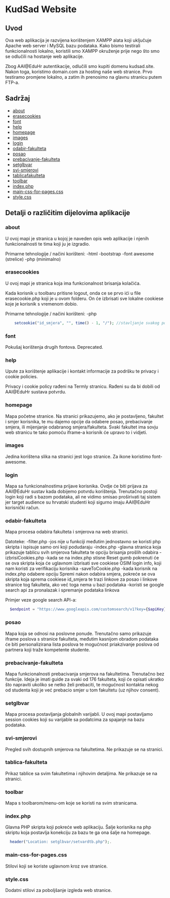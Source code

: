 # KudSad Website

## Uvod

Ova web aplikacija je razvijena korištenjem XAMPP alata koji uključuje Apache web server i MySQL bazu podataka. Kako bismo testirali funkcionalnosti lokalno, koristili smo XAMPP okruženje prije nego što smo se odlučili na hostanje web aplikacije.

Zbog AAI@EduHr autentikacije, odlučili smo kupiti domenu kudsad.site. Nakon toga, koristimo domain.com za hosting naše web stranice. Prvo testiramo promjene lokalno, a zatim ih prenosimo na glavnu stranicu putem FTP-a.

## Sadržaj

- [about](#about)
- [erasecookies](#erasecookies)
- [font](#font)
- [help](#help)
- [homepage](#homepage)
- [images](#images)
- [login](#login)
- [odabir-fakulteta](#odabir-fakulteta)
- [posao](#posao)
- [prebacivanje-fakulteta](#prebacivanje-fakulteta)
- [setglbvar](#setglbvar)
- [svi-smjerovi](#svi-smjerovi)
- [tablicafakulteta](#tablicafakulteta)
- [toolbar](#toolbar)
- [index.php](#index.php)
- [main-css-for-pages.css](#main-css-for-pages.css)
- [style.css](#style.css)

## Detalji o različitim dijelovima aplikacije

### about

U ovoj mapi je stranica u kojoj je naveden opis web aplikacije i njenih funkcionalnosti te tima koji ju je izgradio.

Primarne tehnologije / načini korišteni:
-html
-bootstrap
-font awesome (strelice)
-php (minimalno)

### erasecookies

U ovoj mapi je stranica koja ima funkcionalnost brisanja kolačića.

Kada korisnik u toolbaru pritisne logout, onda ce se prvo ići u file erasecookie.php koji je u ovom folderu. On će izbrisati sve lokalne cookiese koje je korisnik s vremenom dobio.

Primarne tehnologije / načini korišteni:
-php

```php
    setcookie("id_smjera", "", time() - 1, "/"); //stavljanje svakog postavljenog cookiea na 1 sekundu prije nego sto istekne, brisajuci ga
```

### font

Pokušaj korištenja drugih fontova. Deprecated.

### help

Upute za korištenje aplikacije i kontakt informacije za podršku te privacy i cookie policies.

Privacy i cookie policy rađeni na Termly stranicu. Rađeni su da bi dobili od AAI@EduHr sustava potvrdu.

### homepage

Mapa početne stranice.
Na stranici prikazujemo, ako je postavljeno, fakultet i smjer korisnika, te mu dajemo opcije da odabere posao, prebacivanje smjera, ili mijenjanje odabranog smjera/fakulteta.
Svaki fakultet ima sovju web stranicu te tako pomoću iframe-a korisnik će upravo to i vidjeti.

### images

Jedina korištena slika na stranici jest logo stranice. Za ikone koristimo font-awesome.

### login

Mapa sa funkcionalnostima prijave korisnika. 
Ovdje će biti prijava za AAI@EduHr sustav kada dobijemo potvrdu korištenja. 
Trenutačno postoji login koji radi s bazom podataka, ali ne vidimo smisao proširivati taj sistem jer target audience su hrvatski studenti koji sigurno imaju AAI@EduHr korisnički račun.

### odabir-fakulteta

Mapa procesa odabira fakulteta i smjerova na web stranici.

Datoteke:
-filter.php
  -jos nije u funkciji međutim jednostavno se koristi php skripta i ispisuje samo oni koji podudaraju
-index.php
  -glavna stranica koja prikazuje tablicu svih smjerova fakulteta te opciju brisanja prošlih odabira
-izbrisiCookies.php
  -kada se na index.php stisne Reset gumb pokrenuti će se ova skripta koja će uglavnom izbrisati sve cookiese OSIM login info, koji nam koristi za verifikaciju korisnika
-saveToCookie.php
  -kada korisnik na index.php odabere opciju Spremi nakon odabira smjera, pokreće se ova skripta koja sprema cookiese id_smjera te trazi linkove za posao i linkove stranice tog fakulteta, ako već toga nema u bazi podataka
  -koristi se google search api za pronalazak i spremanje podataka linkova

Primjer veze google search API-a:
```php
  $endpoint = "https://www.googleapis.com/customsearch/v1?key={$apiKey}&cx={$searchEngineId}&q={$encoded}";
```


### posao

Mapa koja se odnosi na poslovne ponude.
Trenutačno samo prikazuje iframe poslova s stranice fakulteta, međutim kasnijom obradom podataka će biti personalizirana lista poslova te mogućnost priakzivanje poslova od partnera koji traže kompetente studente.

### prebacivanje-fakulteta

Mapa funkcionalnosti prebacivanja smjerova na fakultetima.
Trenutačno bez funkcije.
Ideja je imati guide za svaki od 176 fakulteta, koji će opisati ukratko što napraviti ukoliko se netko želi prebaciti, te mogućnost kontakta nekog od studenta koji je već prebacio smjer u tom fakultetu (uz njihov consent).

### setglbvar

Mapa procesa postavljanja globalnih varijabli.
U ovoj mapi postavljamo session cookies koji su varijable sa podatcima za spajanje na bazu podataka.

### svi-smjerovi

Pregled svih dostupnih smjerova na fakultetima. Ne prikazuje se na stranici.

### tablica-fakulteta

Prikaz tablice sa svim fakultetima i njihovim detaljima. Ne prikazuje se na stranici.

### toolbar

Mapa s toolbarom/menu-om koje se koristi na svim stranicama.

### index.php

Glavna PHP skripta koji pokreće web aplikaciju. Šalje korisnika na php skriptu koja postavlja konekciju za bazu te ga ona šalje na homepage.
```php
  header("Location: setglbvar/setvardtb.php");.
```

### main-css-for-pages.css

Stilovi koji se koriste uglavnom kroz sve stranice.

### style.css

Dodatni stilovi za poboljšanje izgleda web stranice.
